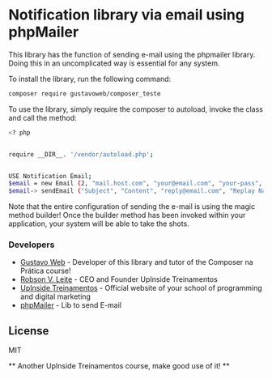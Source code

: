 # Notification library via email using phpMailer  


This library has the function of sending e-mail using the phpmailer library. Doing this in an uncomplicated way is essential for any system.


To install the library, run the following command:


``` sh 
composer require gustavoweb/composer_teste 
``` 


To use the library, simply require the composer to autoload, invoke the class and call the method:


``` sh 
<? php


require __DIR__. '/vendor/autoload.php';


USE Notification Email;
$email = new Email (2, "mail.host.com", "your@email.com", "your-pass", "smtp secure (tls / ssl)", "port (587)", "from@email.com", "From Name");
$email-> sendEmail ("Subject", "Content", "reply@email.com", "Replay Name", "address@email.com", "Address Name");
``` 

Note that the entire configuration of sending the e-mail is using the magic method builder! Once the builder method has been invoked within your application, your system will be able to take the shots.


### Developers 
* [Gustavo Web] - Developer of this library and tutor of the Composer na Prática course! 
* [Robson V. Leite] - CEO and Founder UpInside Treinamentos 
* [UpInside Treinamentos] - Official website of your school of programming and digital marketing 
* [phpMailer] - Lib to send E-mail 


License 
---- 

MIT


** Another UpInside Treinamentos course, make good use of it! **


[//]: # 
[Gustavo Web]: <mailto: gustavo@upinside.com.br> 
[Robson V. Leite]: <mailto: robson@upinside.com.br>
[UpInside Treinamentos]: <https://www.upinside.com.br> 
[phpMailer]: <https://github.com/PHPMailer/PHPMailer> 
